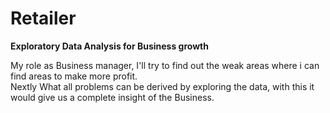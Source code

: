 # Retailer
**Exploratory Data Analysis for Business growth** <br>

My role as Business manager, I'll try to find out the weak areas where i can find areas to
make more profit. <br>
Nextly What all problems can be derived by exploring the data, with this it would give us a complete insight of the Business.
